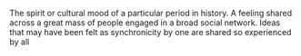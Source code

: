 The spirit or cultural mood of a particular period in history. A feeling shared across a great mass of people engaged in a broad social network. Ideas that may have been felt as synchronicity by one are shared so experienced by all